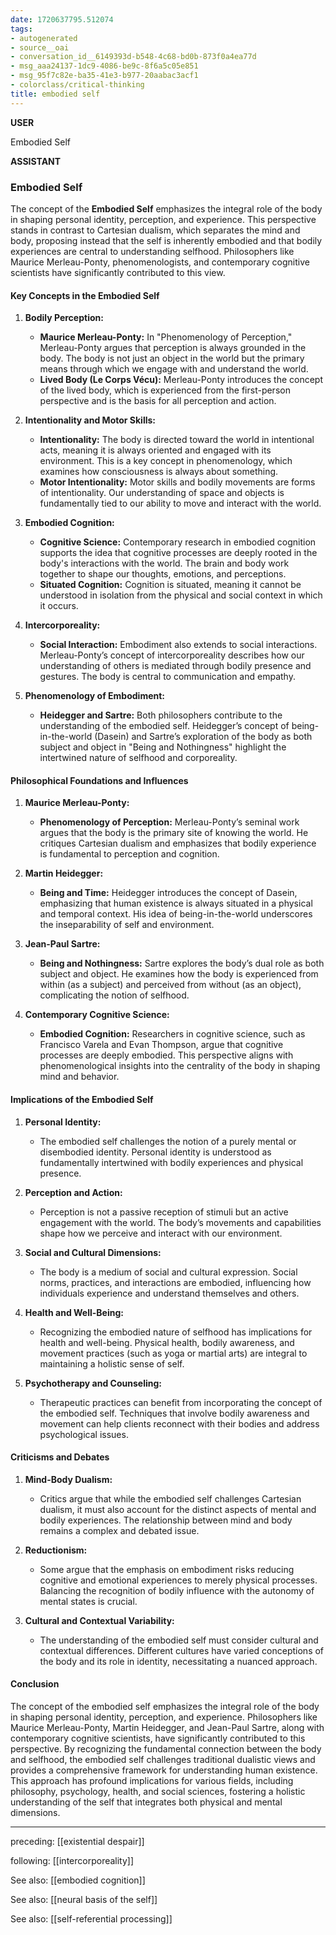 ```yaml
---
date: 1720637795.512074
tags:
- autogenerated
- source__oai
- conversation_id__6149393d-b548-4c68-bd0b-873f0a4ea77d
- msg_aaa24137-1dc9-4086-be9c-8f6a5c05e851
- msg_95f7c82e-ba35-41e3-b977-20aabac3acf1
- colorclass/critical-thinking
title: embodied self
---
```


**USER**

Embodied Self


**ASSISTANT**

### Embodied Self

The concept of the **Embodied Self** emphasizes the integral role of the body in shaping personal identity, perception, and experience. This perspective stands in contrast to Cartesian dualism, which separates the mind and body, proposing instead that the self is inherently embodied and that bodily experiences are central to understanding selfhood. Philosophers like Maurice Merleau-Ponty, phenomenologists, and contemporary cognitive scientists have significantly contributed to this view.

#### Key Concepts in the Embodied Self

1. **Bodily Perception:**
   - **Maurice Merleau-Ponty:** In "Phenomenology of Perception," Merleau-Ponty argues that perception is always grounded in the body. The body is not just an object in the world but the primary means through which we engage with and understand the world. 
   - **Lived Body (Le Corps Vécu):** Merleau-Ponty introduces the concept of the lived body, which is experienced from the first-person perspective and is the basis for all perception and action.

2. **Intentionality and Motor Skills:**
   - **Intentionality:** The body is directed toward the world in intentional acts, meaning it is always oriented and engaged with its environment. This is a key concept in phenomenology, which examines how consciousness is always about something.
   - **Motor Intentionality:** Motor skills and bodily movements are forms of intentionality. Our understanding of space and objects is fundamentally tied to our ability to move and interact with the world.

3. **Embodied Cognition:**
   - **Cognitive Science:** Contemporary research in embodied cognition supports the idea that cognitive processes are deeply rooted in the body's interactions with the world. The brain and body work together to shape our thoughts, emotions, and perceptions.
   - **Situated Cognition:** Cognition is situated, meaning it cannot be understood in isolation from the physical and social context in which it occurs.

4. **Intercorporeality:**
   - **Social Interaction:** Embodiment also extends to social interactions. Merleau-Ponty’s concept of intercorporeality describes how our understanding of others is mediated through bodily presence and gestures. The body is central to communication and empathy.

5. **Phenomenology of Embodiment:**
   - **Heidegger and Sartre:** Both philosophers contribute to the understanding of the embodied self. Heidegger’s concept of being-in-the-world (Dasein) and Sartre’s exploration of the body as both subject and object in "Being and Nothingness" highlight the intertwined nature of selfhood and corporeality.

#### Philosophical Foundations and Influences

1. **Maurice Merleau-Ponty:**
   - **Phenomenology of Perception:** Merleau-Ponty’s seminal work argues that the body is the primary site of knowing the world. He critiques Cartesian dualism and emphasizes that bodily experience is fundamental to perception and cognition.

2. **Martin Heidegger:**
   - **Being and Time:** Heidegger introduces the concept of Dasein, emphasizing that human existence is always situated in a physical and temporal context. His idea of being-in-the-world underscores the inseparability of self and environment.

3. **Jean-Paul Sartre:**
   - **Being and Nothingness:** Sartre explores the body’s dual role as both subject and object. He examines how the body is experienced from within (as a subject) and perceived from without (as an object), complicating the notion of selfhood.

4. **Contemporary Cognitive Science:**
   - **Embodied Cognition:** Researchers in cognitive science, such as Francisco Varela and Evan Thompson, argue that cognitive processes are deeply embodied. This perspective aligns with phenomenological insights into the centrality of the body in shaping mind and behavior.

#### Implications of the Embodied Self

1. **Personal Identity:**
   - The embodied self challenges the notion of a purely mental or disembodied identity. Personal identity is understood as fundamentally intertwined with bodily experiences and physical presence.

2. **Perception and Action:**
   - Perception is not a passive reception of stimuli but an active engagement with the world. The body’s movements and capabilities shape how we perceive and interact with our environment.

3. **Social and Cultural Dimensions:**
   - The body is a medium of social and cultural expression. Social norms, practices, and interactions are embodied, influencing how individuals experience and understand themselves and others.

4. **Health and Well-Being:**
   - Recognizing the embodied nature of selfhood has implications for health and well-being. Physical health, bodily awareness, and movement practices (such as yoga or martial arts) are integral to maintaining a holistic sense of self.

5. **Psychotherapy and Counseling:**
   - Therapeutic practices can benefit from incorporating the concept of the embodied self. Techniques that involve bodily awareness and movement can help clients reconnect with their bodies and address psychological issues.

#### Criticisms and Debates

1. **Mind-Body Dualism:**
   - Critics argue that while the embodied self challenges Cartesian dualism, it must also account for the distinct aspects of mental and bodily experiences. The relationship between mind and body remains a complex and debated issue.

2. **Reductionism:**
   - Some argue that the emphasis on embodiment risks reducing cognitive and emotional experiences to merely physical processes. Balancing the recognition of bodily influence with the autonomy of mental states is crucial.

3. **Cultural and Contextual Variability:**
   - The understanding of the embodied self must consider cultural and contextual differences. Different cultures have varied conceptions of the body and its role in identity, necessitating a nuanced approach.

#### Conclusion

The concept of the embodied self emphasizes the integral role of the body in shaping personal identity, perception, and experience. Philosophers like Maurice Merleau-Ponty, Martin Heidegger, and Jean-Paul Sartre, along with contemporary cognitive scientists, have significantly contributed to this perspective. By recognizing the fundamental connection between the body and selfhood, the embodied self challenges traditional dualistic views and provides a comprehensive framework for understanding human existence. This approach has profound implications for various fields, including philosophy, psychology, health, and social sciences, fostering a holistic understanding of the self that integrates both physical and mental dimensions.


---

preceding: [[existential despair]]  


following: [[intercorporeality]]

See also: [[embodied cognition]]


See also: [[neural basis of the self]]


See also: [[self-referential processing]]